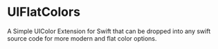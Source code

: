# UIFlatColors
A Simple UIColor Extension for Swift that can be dropped into any swift source code for more modern and flat color options.


